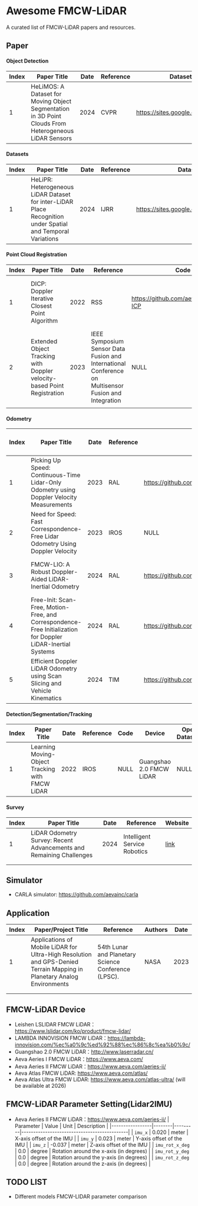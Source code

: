 # Awesome FMCW-LiDAR

A curated list of FMCW-LiDAR papers and resources.

## Paper
#### Object Detection

| Index | Paper Title                                                  | Date | Reference | Datasets Link                                | Device         |
| ----- | ------------------------------------------------------------ | ---- | --------- | -------------------------------------------- | -------------- |
| 1     | HeLiMOS: A Dataset for Moving Object Segmentation in 3D Point Clouds From Heterogeneous LiDAR Sensors| 2024 | CVPR| https://sites.google.com/view/helimos | Aeva Aeries II |

#### Datasets

| Index | Paper Title                                                  | Date | Reference | Datasets Link                                | Device         |
| ----- | ------------------------------------------------------------ | ---- | --------- | -------------------------------------------- | -------------- |
| 1     | HeLiPR: Heterogeneous LiDAR Dataset for inter-LiDAR Place Recognition under Spatial and Temporal Variations | 2024 | IJRR      | https://sites.google.com/view/heliprdataset/ | Aeva Aeries II |

#### Point Cloud Registration

| Index | Paper Title                                                  | Date | Reference                                                    | Code                                   | Device                                       |
| ----- | ------------------------------------------------------------ | ---- | ------------------------------------------------------------ | -------------------------------------- | -------------------------------------------- |
| 1     | DICP: Doppler Iterative Closest Point Algorithm              | 2022 | RSS                                                          | https://github.com/aevainc/Doppler-ICP | Aeva Aeries I FMCW Lidar and CARLA simulator |
| 2     | Extended Object Tracking with Doppler velocity-based Point Registration | 2023 | IEEE Symposium Sensor Data Fusion and International Conference on Multisensor Fusion and Integration | NULL                                   | AEVA’s Aeries II  FMCW LiDAR                 |
|       |                                                              |      |                                                              |                                        |                                              |

#### Odometry

| Index | Paper Title                                                  | Date | Reference | Code                                   | Device                    | Provide Open Datasets？                                      |
| ----- | ------------------------------------------------------------ | ---- | --------- | -------------------------------------- | ------------------------- | ------------------------------------------------------------ |
| 1     | Picking Up Speed: Continuous-Time Lidar-Only Odometry using Doppler Velocity Measurements | 2023 | RAL       | https://github.com/utiasASRL/steam_icp | Aeva Aeries I FMCW LiDAR  | [link](https://drive.google.com/file/d/1JpQNnXejow3qy1qp5tVzak9qnuFmjYHW/view) |
| 2     | Need for Speed: Fast Correspondence-Free Lidar Odometry Using Doppler Velocity | 2023 | IROS      | NULL                                   | Aeva Aeries I FMCW LiDAR  | NULL                                                         |
| 3     | FMCW-LIO: A Robust Doppler-Aided LiDAR-Inertial Odometry     | 2024 | RAL       | https://github.com/IMRL/FMCW-LIO       | Aeva Aeries II FMCW LiDAR | ToDo                                                         |
| 4     | Free-Init: Scan-Free, Motion-Free, and Correspondence-Free Initialization for Doppler LiDAR-Inertial Systems | 2024 | RAL       | https://github.com/IMRL/FreeIni        | Aeva Aeries II FMCW LiDAR | ToDo                                                         |
| 5     | Efficient Doppler LiDAR Odometry using Scan Slicing and Vehicle Kinematics | 2024 | TIM       | https://github.com/NEU-REAL/4DLO       | Dataset                   | NULL                                                         |

#### Detection/Segmentation/Tracking

| Index | Paper Title                                     | Date | Reference | Code | Device                   | Open Datasets |
| ----- | ----------------------------------------------- | ---- | --------- | ---- | ------------------------ | ------------- |
| 1     | Learning Moving-Object Tracking with FMCW LiDAR | 2022 | IROS      | NULL | Guangshao 2.0 FMCW LiDAR | NULL          |

#### Survey

| Index | Paper Title                                                  | Date | Reference                    | Website |
| ----- | ------------------------------------------------------------ | ---- | ---------------------------- | ------- |
| 1     | LiDAR Odometry Survey: Recent Advancements and Remaining Challenges | 2024 | Intelligent Service Robotics | [link](https://arxiv.org/pdf/2312.17487)    |
|       |                                                              |      |                              |         |
|       |                                                              |      |                              |         |

## Simulator

- CARLA simulator: https://github.com/aevainc/carla

## Application

| Index | Paper/Project Title                                          | Reference                                           | Authors | Date |
| ----- | ------------------------------------------------------------ | --------------------------------------------------- | ------- | ---- |
| 1     | Applications of Mobile LiDAR for Ultra-High Resolution and GPS-Denied Terrain Mapping in Planetary Analog Environments | 54th Lunar and Planetary Science Conference (LPSC). | NASA    | 2023 |
|       |                                                              |                                                     |         |      |
|       |                                                              |                                                     |         |      |

## FMCW-LiDAR Device
- Leishen LSLIDAR FMCW LiDAR：https://www.lslidar.com/ko/product/fmcw-lidar/
- LAMBDA INNOVISION FMCW LiDAR：https://lambda-innovision.com/%ec%a0%9c%ed%92%88%ec%86%8c%ea%b0%9c/
- Guangshao 2.0 FMCW LiDAR：http://www.laserradar.cn/
- Aeva Aeries I FMCW LiDAR：https://www.aeva.com/
- Aeva Aeries II FMCW LiDAR：https://www.aeva.com/aeries-ii/
- Aeva Atlas FMCW LiDAR:  https://www.aeva.com/atlas/
- Aeva Atlas Ultra FMCW LiDAR: https://www.aeva.com/atlas-ultra/ (will be available at 2026)

## FMCW-LiDAR Parameter Setting(Lidar2IMU)
- Aeva Aeries II FMCW LiDAR：https://www.aeva.com/aeries-ii/
| Parameter       | Value  | Unit    | Description                                 |
|-----------------|--------|---------|---------------------------------------------|
| `imu_x`         | 0.020  | meter   | X-axis offset of the IMU                    |
| `imu_y`         | 0.023  | meter   | Y-axis offset of the IMU                    |
| `imu_z`         | -0.037 | meter   | Z-axis offset of the IMU                    |
| `imu_rot_x_deg` | 0.0    | degree  | Rotation around the x-axis (in degrees)     |
| `imu_rot_y_deg` | 0.0    | degree  | Rotation around the y-axis (in degrees)     |
| `imu_rot_z_deg` | 0.0    | degree  | Rotation around the z-axis (in degrees)     |


## TODO LIST
- Different models FMCW-LIDAR parameter comparison
